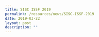 ```yaml
---
title: SISC ISSF 2019
permalink: /resources/news/SISC-ISSF-2019
date: 2019-03-22
layout: post
description: ""
---
```

